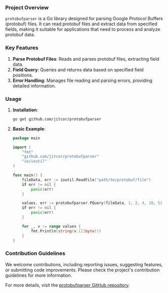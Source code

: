 ### Project Overview

`protobufparser` is a Go library designed for parsing Google Protocol Buffers (protobuf) files. It can read protobuf
files and extract data from specified fields, making it suitable for applications that need to process and analyze
protobuf data.

### Key Features

1. **Parse Protobuf Files**: Reads and parses protobuf files, extracting field data.
2. **Field Query**: Queries and returns data based on specified field positions.
3. **Error Handling**: Manages file reading and parsing errors, providing detailed information.

### Usage

1. **Installation**:
   ```bash
   go get github.com/jitcor/protobufparser
   ```

2. **Basic Example**:
   ```go
   package main

   import (
       "fmt"
       "github.com/jitcor/protobufparser"
       "io/ioutil"
   )

   func main() {
       fileData, err := ioutil.ReadFile("path/to/protobuf/file")
       if err != nil {
           panic(err)
       }

       values, err := protobufparser.PQuery(fileData, 1, 2, 4, 10, 5)
       if err != nil {
           panic(err)
       }

       for _, v := range values {
           fmt.Println(string(v.([]byte)))
       }
   }
   ```

### Contribution Guidelines

We welcome contributions, including reporting issues, suggesting features, or submitting code improvements. Please check
the project's contribution guidelines for more information.

For more details, visit the [protobufparser GitHub repository](https://github.com/jitcor/protobufparser).
